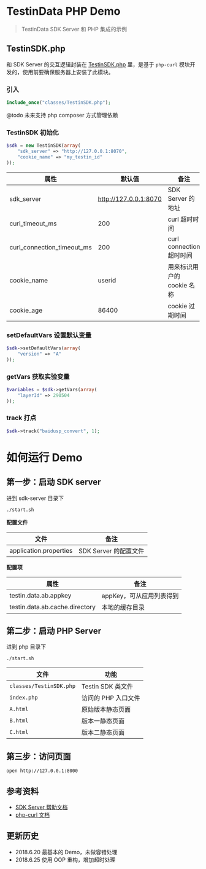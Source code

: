 # TestinData PHP Demo

> TestinData SDK Server 和 PHP 集成的示例

## TestinSDK.php

和 SDK Server 的交互逻辑封装在 [TestinSDK.php](./php/classes/TestinSDK.php) 里，是基于 `php-curl` 模块开发的，使用前要确保服务器上安装了此模块。

### 引入

```php
include_once("classes/TestinSDK.php");
```

@todo 未来支持 php composer 方式管理依赖

### TestinSDK 初始化

```php
$sdk = new TestinSDK(array(
    "sdk_server" => "http://127.0.0.1:8070",
    "cookie_name" => "my_testin_id"
));
```

| 属性                          | 默认值                   | 备注
| ---------------------------- | ----------------------- | -------
| sdk_server                   | http://127.0.0.1:8070   | SDK Server 的地址
| curl_timeout_ms              | 200                     | curl 超时时间
| curl_connection_timeout_ms   | 200                     | curl connection 超时时间
| cookie_name                  | userid                  | 用来标识用户的 cookie 名称
| cookie_age                   | 86400                   | cookie 过期时间

### setDefaultVars 设置默认变量

```php
$sdk->setDefaultVars(array(
    "version" => "A"
));
```

### getVars 获取实验变量
```php
$variables = $sdk->getVars(array(
    "layerId" => 290504
));
```

### track 打点
```php
$sdk->track("baidusp_convert", 1);
```

# 如何运行 Demo

## 第一步：启动 SDK server

进到 sdk-server 目录下

```bash
./start.sh
```

**配置文件**

| 文件                        | 备注
| -------------------------- | --------------
| application.properties     | SDK Server 的配置文件

**配置项**

| 属性                                  | 备注
| ------------------------------------ | --------
| testin.data.ab.appkey                | appKey，可从应用列表得到
| testin.data.ab.cache.directory       | 本地的缓存目录

## 第二步：启动 PHP Server

进到 php 目录下

```bash
./start.sh
```

| 文件                          | 功能              
| ---------------------------- | ---------------- 
|`classes/TestinSDK.php`       | Testin SDK 类文件     
|`index.php`                   | 访问的 PHP 入口文件     
|`A.html`                      | 原始版本静态页面 
|`B.html`                      | 版本一静态页面
|`C.html`                      | 版本二静态页面

## 第三步：访问页面

```
open http://127.0.0.1:8000
```

## 参考资料

- [SDK Server 帮助文档](http://ab.testin.cn/docs/javaSdk.html)
- [php-curl 文档](http://php.net/manual/en/book.curl.php)

## 更新历史

- 2018.6.20 最基本的 Demo，未做容错处理
- 2018.6.25 使用 OOP 重构，增加超时处理
